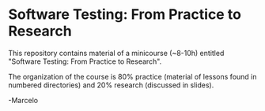 # Software Testing: From Practice to Research

This repository contains material of a minicourse (~8-10h) entitled "Software Testing: From Practice to Research". 

The organization of the course is 80% practice (material of lessons found in numbered directories) and 20% research (discussed in slides).

 -Marcelo
